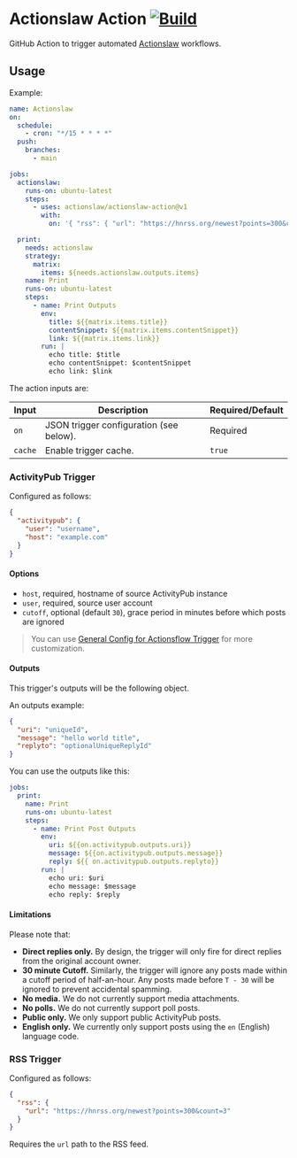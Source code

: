 # Actionslaw Action [![Build](https://github.com/actionslaw/actionslaw-action/actions/workflows/test.yml/badge.svg?branch=main)](https://github.com/actionslaw/actionslaw-action/actions/workflows/test.yml)

GitHub Action to trigger automated [Actionslaw](https://github.com/actionslaw) workflows.

## Usage

Example:

```yml
name: Actionslaw
on:
  schedule:
    - cron: "*/15 * * * *"
  push:
    branches:
      - main

jobs:
  actionslaw:
    runs-on: ubuntu-latest
    steps:
      - uses: actionslaw/actionslaw-action@v1
        with:
          on: '{ "rss": { "url": "https://hnrss.org/newest?points=300&count=3" } }'

  print:
    needs: actionslaw
    strategy:
      matrix:
        items: ${needs.actionslaw.outputs.items}
    name: Print
    runs-on: ubuntu-latest
    steps:
      - name: Print Outputs
        env:
          title: ${{matrix.items.title}}
          contentSnippet: ${{matrix.items.contentSnippet}}
          link: ${{matrix.items.link}}
        run: |
          echo title: $title
          echo contentSnippet: $contentSnippet
          echo link: $link
```

The action inputs are:

| Input   | Description                             | Required/Default |
| ------- | --------------------------------------- | ---------------- |
| `on`    | JSON trigger configuration (see below). | Required         |
| `cache` | Enable trigger cache.                   | `true`           |

### ActivityPub Trigger

Configured as follows:

```json
{
  "activitypub": {
    "user": "username",
    "host": "example.com"
  }
}
```

#### Options

- `host`, required, hostname of source ActivityPub instance
- `user`, required, source user account
- `cutoff`, optional (default `30`), grace period in minutes before which posts are ignored

> You can use [General Config for Actionsflow Trigger](https://actionsflow.github.io/docs/workflow/#ontriggerconfig) for more customization.

#### Outputs

This trigger's outputs will be the following object.

An outputs example:

```json
{
  "uri": "uniqueId",
  "message": "hello world title",
  "replyto": "optionalUniqueReplyId"
}
```

You can use the outputs like this:

```yaml
jobs:
  print:
    name: Print
    runs-on: ubuntu-latest
    steps:
      - name: Print Post Outputs
        env:
          uri: ${{on.activitypub.outputs.uri}}
          message: ${{on.activitypub.outputs.message}}
          reply: ${{ on.activitypub.outputs.replyto}}
        run: |
          echo uri: $uri
          echo message: $message
          echo reply: $reply
```

#### Limitations

Please note that:

- **Direct replies only.** By design, the trigger will only fire for direct replies from the original account owner.
- **30 minute Cutoff.** Similarly, the trigger will ignore any posts made within a cutoff period of half-an-hour. Any posts made before `T - 30` will be ignored to prevent accidental spamming.
- **No media.** We do not currently support media attachments.
- **No polls.** We do not currently support poll posts.
- **Public only.** We only support public ActivityPub posts.
- **English only.** We currently only support posts using the `en` (English) language code.

### RSS Trigger

Configured as follows:

```json
{
  "rss": {
    "url": "https://hnrss.org/newest?points=300&count=3"
  }
}
```

Requires the `url` path to the RSS feed.
